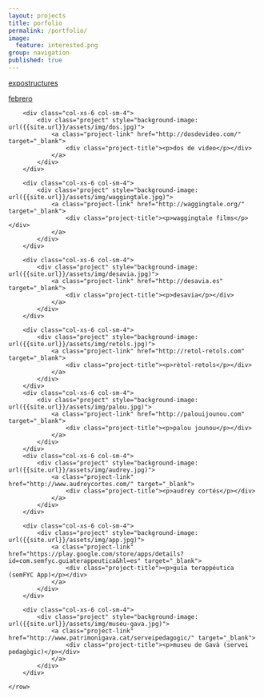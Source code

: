 ```yaml
---
layout: projects
title: porfolio
permalink: /portfolio/
image: 
  feature: interested.png
group: navigation
published: true
---
```


<div class="container">
	<row>
		<div class="col-xs-6 col-sm-4">
			<div class="project" style="background-image: url({{site.url}}/assets/img/expostructures.jpg)">
				<a class="project-link" href="http://expostructures.kz/" target="_blank">
					<div class="project-title"><p>expostructures</p></div>
				</a>
			</div>
		</div>	
		<div class="col-xs-6 col-sm-4">
			<div class="project" style="background-image: url({{site.url}}/assets/img/febrero.jpg)">
				<a class="project-link" href="http://februarythedocumentary.com" target="_blank">
					<div class="project-title"><p>febrero</p></div>
				</a>
			</div>
		</div>

		<div class="col-xs-6 col-sm-4">
			<div class="project" style="background-image: url({{site.url}}/assets/img/dos.jpg)">
				<a class="project-link" href="http://dosdevideo.com/" target="_blank">
					<div class="project-title"><p>dos de video</p></div>
				</a>
			</div>
		</div>	

		<div class="col-xs-6 col-sm-4">
			<div class="project" style="background-image: url({{site.url}}/assets/img/waggingtale.jpg)">
				<a class="project-link" href="http://waggingtale.org/" target="_blank">
					<div class="project-title"><p>waggingtale films</p></div>
				</a>
			</div>
		</div>				

		<div class="col-xs-6 col-sm-4">
			<div class="project" style="background-image: url({{site.url}}/assets/img/desavia.jpg)">
				<a class="project-link" href="http://desavia.es" target="_blank">
					<div class="project-title"><p>desavia</p></div>
				</a>
			</div>	
		</div>

		<div class="col-xs-6 col-sm-4">
			<div class="project" style="background-image: url({{site.url}}/assets/img/retols.jpg)">
				<a class="project-link" href="http://retol-retols.com" target="_blank">
					<div class="project-title"><p>rètol-retols</p></div>
				</a>
			</div>
		</div>
		<div class="col-xs-6 col-sm-4">
			<div class="project" style="background-image: url({{site.url}}/assets/img/palou.jpg)">
				<a class="project-link" href="http://palouijounou.com" target="_blank">
					<div class="project-title"><p>palou jounou</p></div>
				</a>
			</div>
		</div>
		<div class="col-xs-6 col-sm-4">
			<div class="project" style="background-image: url({{site.url}}/assets/img/audrey.jpg)">
				<a class="project-link" href="http://www.audreycortes.com/" target="_blank">
					<div class="project-title"><p>audrey cortés</p></div>
				</a>
			</div>
		</div>

		<div class="col-xs-6 col-sm-4">
			<div class="project" style="background-image: url({{site.url}}/assets/img/app.jpg)">
				<a class="project-link" href="https://play.google.com/store/apps/details?id=com.semfyc.guiaterappeutica&hl=es" target="_blank">
					<div class="project-title"><p>guía terappéutica (semFYC App)</p></div>
				</a>
			</div>
		</div>	

		<div class="col-xs-6 col-sm-4">
			<div class="project" style="background-image: url({{site.url}}/assets/img/museu-gava.jpg)">
				<a class="project-link" href="http://www.patrimonigava.cat/serveipedagogic/" target="_blank">
					<div class="project-title"><p>museu de Gavà (servei pedagògic)</p></div>
				</a>
			</div>
		</div>	

	</row>
</div>
